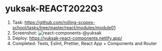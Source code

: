 # yuksak-REACT2022Q3

1. Task: https://github.com/rolling-scopes-school/tasks/tree/master/react/modules/module01
2. Screenshot:
![react-components-@yuksak](https://user-images.githubusercontent.com/103451495/193187382-5e9d6ccb-46f1-4b37-b84a-e87b02625408.png)
3. Deploy: https://yuksak-react-components.netlify.app/
4. Completed: Tests, Eslint, Prettier, React App + Components and Router

